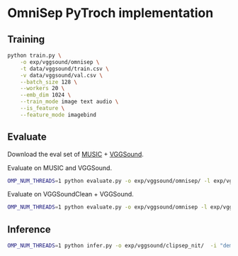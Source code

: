 # OmniSep PyTroch implementation



## Training

```bash
python train.py \
    -o exp/vggsound/omnisep \
    -t data/vggsound/train.csv \
    -v data/vggsound/val.csv \
    --batch_size 128 \
    --workers 20 \
    --emb_dim 1024 \
    --train_mode image text audio \
    --is_feature \
    --feature_mode imagebind
```


## Evaluate 

Download the eval set of [MUSIC]() + [VGGSound](https://huggingface.co/datasets/Exgc/OmniSep_VGGSOUND_eval).

Evaluate on MUSIC and VGGSound.
```bash
OMP_NUM_THREADS=1 python evaluate.py -o exp/vggsound/omnisep/ -l exp/vggsound/omnisep/eval_MUISC_VGGS.txt -t data/MUSIC/solo/test.csv -t2 data/vggsound/test-good-no-music.csv --no-pit --prompt_ens
```

Evaluate on VGGSoundClean + VGGSound. 

```bash
OMP_NUM_THREADS=1 python evaluate.py -o exp/vggsound/omnisep -l exp/vggsound/omnisep/eval_VGGS_VGGSN.txt -t data/vggsound/test-good.csv -t2 data/vggsound/test-no-music.csv --no-pit --prompt_ens --audio_source ./VGGSOUND-aq.npy
```

## Inference

```bash
OMP_NUM_THREADS=1 python infer.py -o exp/vggsound/clipsep_nit/  -i "demo/audio/hvCj8Dk0Su4.wav" --text_query "playing bagpipes" -f "exp/vggsound/clipsep_nit/hvCj8Dk0Su4/playing bagpipes.wav"
```